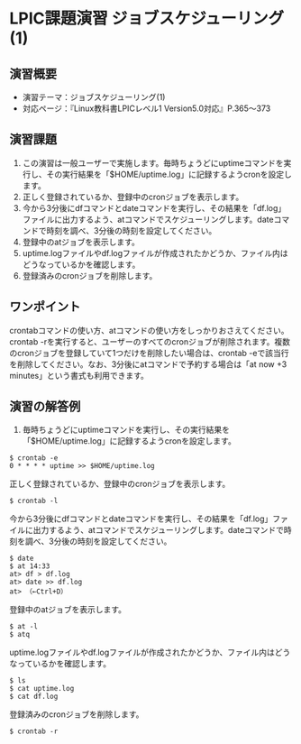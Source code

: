 # LPIC課題演習 ジョブスケジューリング(1)
## 演習概要
* 演習テーマ：ジョブスケジューリング(1)
* 対応ページ：『Linux教科書LPICレベル1 Version5.0対応』P.365～373

## 演習課題
1. この演習は一般ユーザーで実施します。毎時ちょうどにuptimeコマンドを実行し、その実行結果を「$HOME/uptime.log」に記録するようcronを設定します。
2. 正しく登録されているか、登録中のcronジョブを表示します。
3. 今から3分後にdfコマンドとdateコマンドを実行し、その結果を「df.log」ファイルに出力するよう、atコマンドでスケジューリングします。dateコマンドで時刻を調べ、3分後の時刻を設定してください。
4. 登録中のatジョブを表示します。
5. uptime.logファイルやdf.logファイルが作成されたかどうか、ファイル内はどうなっているかを確認します。
6. 登録済みのcronジョブを削除します。

## ワンポイント
crontabコマンドの使い方、atコマンドの使い方をしっかりおさえてください。crontab -rを実行すると、ユーザーのすべてのcronジョブが削除されます。複数のcronジョブを登録していて1つだけを削除したい場合は、crontab -eで該当行を削除してください。なお、3分後にatコマンドで予約する場合は「at now +3 minutes」という書式も利用できます。

## 演習の解答例
1. 毎時ちょうどにuptimeコマンドを実行し、その実行結果を「$HOME/uptime.log」に記録するようcronを設定します。
```
$ crontab -e
0 * * * * uptime >> $HOME/uptime.log
```
正しく登録されているか、登録中のcronジョブを表示します。
```
$ crontab -l
```
今から3分後にdfコマンドとdateコマンドを実行し、その結果を「df.log」ファイルに出力するよう、atコマンドでスケジューリングします。dateコマンドで時刻を調べ、3分後の時刻を設定してください。
```
$ date
$ at 14:33
at> df > df.log
at> date >> df.log
at> （←Ctrl+D）
```
登録中のatジョブを表示します。
```
$ at -l
$ atq
```
uptime.logファイルやdf.logファイルが作成されたかどうか、ファイル内はどうなっているかを確認します。
```
$ ls
$ cat uptime.log
$ cat df.log
```
登録済みのcronジョブを削除します。
```
$ crontab -r
```

